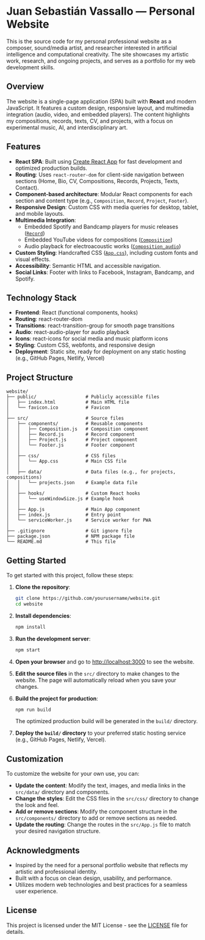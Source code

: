 # Juan Sebastián Vassallo — Personal Website

This is the source code for my personal professional website as a composer, sound/media artist, and researcher interested in artificial intelligence and computational creativity. The site showcases my artistic work, research, and ongoing projects, and serves as a portfolio for my web development skills.

## Overview

The website is a single-page application (SPA) built with **React** and modern JavaScript. It features a custom design, responsive layout, and multimedia integration (audio, video, and embedded players). The content highlights my compositions, records, texts, CV, and projects, with a focus on experimental music, AI, and interdisciplinary art.

## Features

- **React SPA**: Built using [Create React App](https://github.com/facebook/create-react-app) for fast development and optimized production builds.
- **Routing**: Uses `react-router-dom` for client-side navigation between sections (Home, Bio, CV, Compositions, Records, Projects, Texts, Contact).
- **Component-based architecture**: Modular React components for each section and content type (e.g., `Composition`, `Record`, `Project`, `Footer`).
- **Responsive Design**: Custom CSS with media queries for desktop, tablet, and mobile layouts.
- **Multimedia Integration**:
  - Embedded Spotify and Bandcamp players for music releases ([`Record`](src/components/Record.js))
  - Embedded YouTube videos for compositions ([`Composition`](src/components/Composition.js))
  - Audio playback for electroacoustic works ([`Composition_audio`](src/components/Composition_audio.js))
- **Custom Styling**: Handcrafted CSS ([`App.css`](src/css/App.css)), including custom fonts and visual effects.
- **Accessibility**: Semantic HTML and accessible navigation.
- **Social Links**: Footer with links to Facebook, Instagram, Bandcamp, and Spotify.

## Technology Stack

- **Frontend**: React (functional components, hooks)
- **Routing**: react-router-dom
- **Transitions**: react-transition-group for smooth page transitions
- **Audio**: react-audio-player for audio playback
- **Icons**: react-icons for social media and music platform icons
- **Styling**: Custom CSS, webfonts, and responsive design
- **Deployment**: Static site, ready for deployment on any static hosting (e.g., GitHub Pages, Netlify, Vercel)

## Project Structure

```
website/
├── public/                  # Publicly accessible files
│   ├── index.html           # Main HTML file
│   └── favicon.ico          # Favicon
│
├── src/                     # Source files
│   ├── components/          # Reusable components
│   │   ├── Composition.js   # Composition component
│   │   ├── Record.js        # Record component
│   │   ├── Project.js       # Project component
│   │   └── Footer.js        # Footer component
│   │
│   ├── css/                 # CSS files
│   │   └── App.css          # Main CSS file
│   │
│   ├── data/                # Data files (e.g., for projects, compositions)
│   │   └── projects.json    # Example data file
│   │
│   ├── hooks/               # Custom React hooks
│   │   └── useWindowSize.js # Example hook
│   │
│   ├── App.js               # Main App component
│   ├── index.js             # Entry point
│   └── serviceWorker.js     # Service worker for PWA
│
├── .gitignore               # Git ignore file
├── package.json             # NPM package file
└── README.md                # This file
```

## Getting Started

To get started with this project, follow these steps:

1. **Clone the repository**:

   ```bash
   git clone https://github.com/yourusername/website.git
   cd website
   ```

2. **Install dependencies**:

   ```bash
   npm install
   ```

3. **Run the development server**:

   ```bash
   npm start
   ```

4. **Open your browser** and go to [http://localhost:3000](http://localhost:3000) to see the website.

5. **Edit the source files** in the `src/` directory to make changes to the website. The page will automatically reload when you save your changes.

6. **Build the project for production**:

   ```bash
   npm run build
   ```

   The optimized production build will be generated in the `build/` directory.

7. **Deploy the `build/` directory** to your preferred static hosting service (e.g., GitHub Pages, Netlify, Vercel).

## Customization

To customize the website for your own use, you can:

- **Update the content**: Modify the text, images, and media links in the `src/data/` directory and components.
- **Change the styles**: Edit the CSS files in the `src/css/` directory to change the look and feel.
- **Add or remove sections**: Modify the component structure in the `src/components/` directory to add or remove sections as needed.
- **Update the routing**: Change the routes in the `src/App.js` file to match your desired navigation structure.

## Acknowledgments

- Inspired by the need for a personal portfolio website that reflects my artistic and professional identity.
- Built with a focus on clean design, usability, and performance.
- Utilizes modern web technologies and best practices for a seamless user experience.

## License

This project is licensed under the MIT License - see the [LICENSE](LICENSE) file for details.
